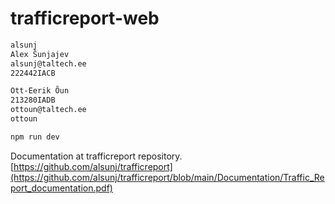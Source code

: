 # trafficreport-web

~~~bash
alsunj
Alex Šunjajev
alsunj@taltech.ee
222442IACB

Ott-Eerik Õun
213280IADB
ottoun@taltech.ee
ottoun
~~~

~~~bash
npm run dev
~~~

Documentation at trafficreport repository.
[https://github.com/alsunj/trafficreport](https://github.com/alsunj/trafficreport/blob/main/Documentation/Traffic_Report_documentation.pdf)
